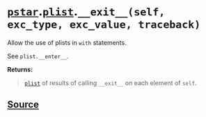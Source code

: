 # [`pstar`](./pstar.md).[`plist`](./pstar_plist.md).`__exit__(self, exc_type, exc_value, traceback)`

Allow the use of plists in `with` statements.

See `plist.__enter__`.

**Returns:**

>    [`plist`](./pstar_plist.md) of results of calling `__exit__` on each element of `self`.



## [Source](../pstar/pstar.py#L3096-L3105)